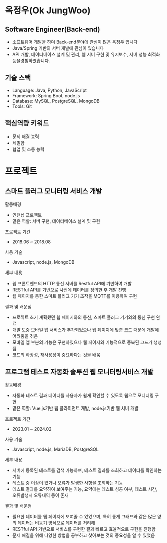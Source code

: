 # 옥정우(Ok JungWoo)

## Software Engineer(Back-end)
- 소프트웨어 개발을 하며 Back-end분야에 관심이 많은 옥정우 입니다
- Java/Spring 기반의 서버 개발에 관심이 있습니다
- API 개발, 데이터베이스 설계 및 관리, 웹 서버 구현 및 유지보수, 서버 성능 최적화 등을경험하였습니다. 

## 기술 스택
- Language: Java, Python, JavaScript
- Framework: Spring Boot, node.js
- Database: MySQL, PostgreSQL, MongoDB
- Tools: Git

## 핵심역량 키워드
 - 문제 해결 능력
 - 세밀함
 - 협업 및 소통 능력

# 프로젝트

## 스마트 플러그 모니터링 서비스 개발
활동배경
 - 인턴십 프로젝트
 - 맡은 역할: 서버 구현, 데이터베이스 설계 및 구현

프로젝트 기간
 - 2018.06 ~ 2018.08
   
사용 기술
 - Javascript, node.js, MongoDB
   
세부 내용
 - 웹 프론트엔드의 HTTP 통신 서버를 Restful API에 기반하여 개발
 - RESTful API를 기반으로 사전에 데이터를 정의한 후 개발 진행
 - 웹 페이지를 통한 스마트 플러그 기기 조작을 MQTT를 이용하여 구현
   
결과 및 배운점
 - 프로젝트 초기 계획했던 웹 페이지와의 통신, 스마트 플러그 기기와의 통신 구현 완료
 - 개발 도중 모바일 앱 서비스가 추가되었으나 웹 페이지에 맞춘 코드 때문에 개발에 어려움을 겪음
 - 모바일 앱 부분의 기능은 구현하였으나 웹 페이지와 기능적으로 중복된 코드가 생성됨
 - 코드의 확장성, 재사용성이 중요하다는 것을 배움


## 프로그램 테스트 자동화 솔루션 웹 모니터링서비스 개발
활동배경
 - 자동화 테스트 결과 데이터를 사용자가 쉽게 확인할 수 있도록 웹으로 모니터링 구현  
 - 맡은 역할: Vue.js기반 웹 클라이언트 개발, node.js기반 웹 서버 개발

프로젝트 기간
 - 2023.01 ~ 2024.02
   
사용 기술
 - Javascript, node.js, MariaDB, PostgreSQL
   
세부 내용
 - 서버에 등록된 테스트를 검색 가능하며, 테스트 결과를 조회하고 데이터를 확인하는 기능
 - 테스트 중 이상이 있거나 오류가 발생한 사항을 조회하는 기능
 - 테스트 결과를 요약하여 보여주는 기능, 요약에는 테스트 성공 여부, 테스트 시간, 오류발생시 오류내역 등이 존재
   
결과 및 배운점
 - 필요한 데이터를 웹 페이지에 보여줄 수 있었으며, 특히 통계 그래프와 같은 많은 양의 데이터는 비동기 방식으로 데이터를 처리해  
 - RESTful API 기반으로 서비스를 구현한 결과 빠르고 효율적으로 구현을 진행함
 - 문제 해결을 위해 다양한 방법을 공부하고 찾아보는 것의 중요성을 알 수 있었음
